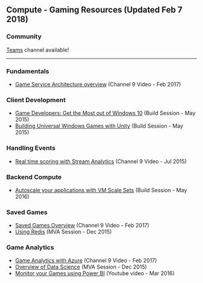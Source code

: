 ## Compute - Gaming Resources (Updated Feb 7 2018)

### Community
[Teams](https://teams.microsoft.com/l/channel/19%3a3504e2bc90df48a58ef2898ab47da927%40thread.skype/Compute%2520-%2520Gaming%2520Services?groupId=dff0a70d-6316-4124-ae5a-e9d06f63ec34&tenantId=72f988bf-86f1-41af-91ab-2d7cd011db47) channel available!

<!-- Add in any communities worth following: blogs, twitter, etc. -->
---
<!-- Here, add in any links to useful resources. The structure is not fixed, it can be grouped by scenario, by tech, or set up as a learning path -->

### Fundamentals
- [Game Service Architecture overview](https://channel9.msdn.com/Series/Gaming-Services-on-Azure/1-Overview) (Channel 9 Video - Feb 2017)

### Client Development
- [Game Developers: Get the Most out of Windows 10](https://microsoft.sharepoint.com/sites/academy/media/AEVD-3-98929) (Build Session - May 2015)
- [Building Universal Windows Games with Unity](https://microsoft.sharepoint.com/sites/academy/media/AEVD-3-98931) (Build Session - May 2015)

### Handling Events
- [Real time scoring with Stream Analytics](https://azure.microsoft.com/en-us/resources/videos/realtime-scoring-with-azure-stream-analytics/) (Channel 9 Video - Jul 2015)

### Backend Compute
- [Autoscale your applications with VM Scale Sets](https://channel9.msdn.com/Events/Build/2016/B874) (Build Session - May 2016)

### Saved Games
- [Saved Games Overview](https://channel9.msdn.com/Series/Gaming-Services-on-Azure/3-Saved-Games-in-Azure) (Channel 9 Video - Feb 2017)
- [Using Redis](https://microsoft.sharepoint.com/sites/academy/media/AEVD-3-101601) (MVA Session - Dec 2015)

### Game Analytics
- [Game Analytics with Azure](https://channel9.msdn.com/Series/Gaming-Services-on-Azure/4-Game-Analytics-with-Azure) (Channel 9 Video - Feb 2017)
- [Overview of Data Science](https://microsoft.sharepoint.com/sites/academy/media/AEVD-3-101985) (MVA Session - Dec 2015)
- [Monitor your Games using Power BI](https://www.youtube.com/watch?v=rCA1YnrYxvk&list=PL1N57mwBHtN1co-Qt5FPejAhqg-dgwOIC&index=8) (Youtube video - Mar 2016)
